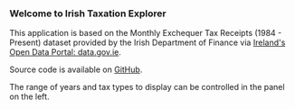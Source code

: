 ### Welcome to Irish Taxation Explorer

This application is based on the Monthly Exchequer Tax Receipts (1984 - Present) dataset provided by the Irish Department of Finance via [Ireland's Open Data Portal: data.gov.ie](https://data.gov.ie/dataset/monthly-exchequer-tax-receipts-1984-present/resource/0720452e-e998-4493-9643-e814cf8470e8).

Source code is available on  [GitHub](https://github.com/mickburke/DevelopingDataProducts/IrishTaxationExplorer).

The range of years and tax types to display can be controlled in the panel on the left.
